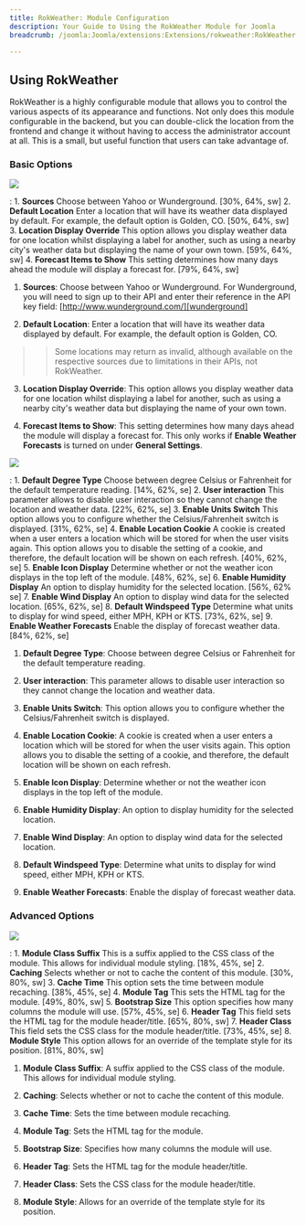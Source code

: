 ```yaml
---
title: RokWeather: Module Configuration
description: Your Guide to Using the RokWeather Module for Joomla
breadcrumb: /joomla:Joomla/extensions:Extensions/rokweather:RokWeather

---
```


Using RokWeather
-----

RokWeather is a highly configurable module that allows you to control the various aspects of its appearance and functions. Not only does this module configurable in the backend, but you can double-click the location from the frontend and change it without having to access the administrator account at all. This is a small, but useful function that users can take advantage of.

### Basic Options

![][options3]

:   1. **Sources** Choose between Yahoo or Wunderground. [30%, 64%, sw]
    2. **Default Location** Enter a location that will have its weather data displayed by default. For example, the default option is Golden, CO. [50%, 64%, sw]
    3. **Location Display Override** This option allows you display weather data for one location whilst displaying a label for another, such as using a nearby city's weather data but displaying the name of your own town. [59%, 64%, sw]
    4. **Forecast Items to Show** This setting determines how many days ahead the module will display a forecast for. [79%, 64%, sw]

1. **Sources**: Choose between Yahoo or Wunderground. For Wunderground, you will need to sign up to their API and enter their reference in the API key field: [http://www.wunderground.com/][wunderground]

2. **Default Location**: Enter a location that will have its weather data displayed by default. For example, the default option is Golden, CO.

>> Some locations may return as invalid, although available on the respective sources due to limitations in their APIs, not RokWeather.

3. **Location Display Override**: This option allows you display weather data for one location whilst displaying a label for another, such as using a nearby city's weather data but displaying the name of your own town.

4. **Forecast Items to Show**: This setting determines how many days ahead the module will display a forecast for. This only works if **Enable Weather Forecasts** is turned on under **General Settings**.

![][options2]

:   1. **Default Degree Type** Choose between degree Celsius or Fahrenheit for the default temperature reading. [14%, 62%, se]
    2. **User interaction** This parameter allows to disable user interaction so they cannot change the location and weather data. [22%, 62%, se]
    3. **Enable Units Switch** This option allows you to configure whether the Celsius/Fahrenheit switch is displayed. [31%, 62%, se]
    4. **Enable Location Cookie** A cookie is created when a user enters a location which will be stored for when the user visits again. This option allows you to disable the setting of a cookie, and therefore, the default location will be shown on each refresh. [40%, 62%, se]
    5. **Enable Icon Display** Determine whether or not the weather icon displays in the top left of the module. [48%, 62%, se]
    6. **Enable Humidity Display** An option to display humidity for the selected location. [56%, 62% se]
    7. **Enable Wind Display** An option to display wind data for the selected location. [65%, 62%, se]
    8. **Default Windspeed Type** Determine what units to display for wind speed, either MPH, KPH or KTS. [73%, 62%, se]
    9. **Enable Weather Forecasts** Enable the display of forecast weather data. [84%, 62%, se]

1. **Default Degree Type**: Choose between degree Celsius or Fahrenheit for the default temperature reading.

2. **User interaction**: This parameter allows to disable user interaction so they cannot change the location and weather data.

3. **Enable Units Switch**: This option allows you to configure whether the Celsius/Fahrenheit switch is displayed.

4. **Enable Location Cookie**: A cookie is created when a user enters a location which will be stored for when the user visits again. This option allows you to disable the setting of a cookie, and therefore, the default location will be shown on each refresh.

5. **Enable Icon Display**: Determine whether or not the weather icon displays in the top left of the module.

6. **Enable Humidity Display**: An option to display humidity for the selected location.

7. **Enable Wind Display**: An option to display wind data for the selected location.

8. **Default Windspeed Type**: Determine what units to display for wind speed, either MPH, KPH or KTS.

9. **Enable Weather Forecasts**: Enable the display of forecast weather data.

### Advanced Options

![][options1]

:   1. **Module Class Suffix** This is a suffix applied to the CSS class of the module. This allows for individual module styling. [18%, 45%, se]
    2. **Caching** Selects whether or not to cache the content of this module. [30%, 80%, sw]
    3. **Cache Time** This option sets the time between module recaching. [38%, 45%, se]
    4. **Module Tag** This sets the HTML tag for the module. [49%, 80%, sw]
    5. **Bootstrap Size** This option specifies how many columns the module will use. [57%, 45%, se]
    6. **Header Tag** This field sets the HTML tag for the module header/title. [65%, 80%, sw]
    7. **Header Class** This field sets the CSS class for the module header/title. [73%, 45%, se]
    8. **Module Style** This option allows for an override of the template style for its position. [81%, 80%, sw]

1. **Module Class Suffix**: A suffix applied to the CSS class of the module. This allows for individual module styling.

2. **Caching**: Selects whether or not to cache the content of this module.

3. **Cache Time**: Sets the time between module recaching.

4. **Module Tag**: Sets the HTML tag for the module.

5. **Bootstrap Size**: Specifies how many columns the module will use.

6. **Header Tag**: Sets the HTML tag for the module header/title.

7. **Header Class**: Sets the CSS class for the module header/title.

8. **Module Style**: Allows for an override of the template style for its position.


[wunderground]: http://www.wunderground.com/
[options1]: assets/rokweather_options_1.png
[options2]: assets/rokweather_options_2.png
[options3]: assets/rokweather_options_3.png